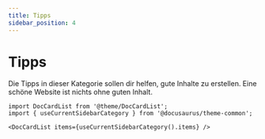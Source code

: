```yaml
---
title: Tipps
sidebar_position: 4
---
```


# Tipps
Die Tipps in dieser Kategorie sollen dir helfen, gute Inhalte zu erstellen.
Eine schöne Website ist nichts ohne guten Inhalt.

```mdx-code-block
import DocCardList from '@theme/DocCardList';
import { useCurrentSidebarCategory } from '@docusaurus/theme-common';

<DocCardList items={useCurrentSidebarCategory().items} />
```